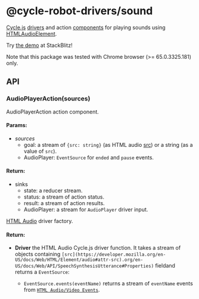 <!-- This README.md is automatically generated. Edit the JSDoc comments in source code or the md files in docs/readmes/. -->

# @cycle-robot-drivers/sound

[Cycle.js](http://cycle.js.org/) [drivers](https://cycle.js.org/drivers.html) and action [components](https://cycle.js.org/components.html) for playing sounds using [HTMLAudioElement](https://developer.mozilla.org/en-US/docs/Web/API/HTMLAudioElement).

Try [the demo](https://stackblitz.com/edit/cycle-robot-drivers-demos-sound) at StackBlitz!

Note that this package was tested with Chrome browser (>= 65.0.3325.181) only.

## API

<!-- Start src/AudioPlayerAction.ts -->

### AudioPlayerAction(sources)

AudioPlayerAction action component.

#### Params:

* *sources* 
  * goal: a stream of `{src: string}` (as HTML audio
    [src](https://developer.mozilla.org/en-US/docs/Web/HTML/Element/audio#attr-src))
    or a string (as a value of `src`).
  * AudioPlayer: `EventSource` for `ended` and `pause` events.

#### Return:

* sinks 
  * state: a reducer stream.
  * status: a stream of action status.
  * result: a stream of action results.
  * AudioPlayer: a stream for `AudioPlayer` driver input.

<!-- End src/AudioPlayerAction.ts -->

<!-- Start src/index.ts -->

<!-- End src/index.ts -->

<!-- Start src/makeAudioPlayerDriver.ts -->

[HTML Audio](https://www.w3schools.com/tags/ref_av_dom.asp)
driver factory.

#### Return:

* **Driver** the HTML Audio Cycle.js driver function. It takes a   stream of objects containing `[src](https://developer.mozilla.org/en-US/docs/Web/HTML/Element/audio#attr-src).org/en-US/docs/Web/API/SpeechSynthesisUtterance#Properties)`
  fieldand returns a `EventSource`:

  * `EventSource.events(eventName)` returns a stream of  `eventName`
    events from [`HTML Audio/Video Events`](https://www.w3schools.com/tags/ref_av_dom.asp).

<!-- End src/makeAudioPlayerDriver.ts -->

